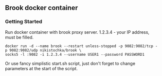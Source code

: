 ## Brook docker container

### Getting Started

Run docker container with brook proxy server. 1.2.3.4 - your IP address, must be filled.

```
docker run -d --name brook --restart unless-stopped -p 9082:9082/tcp -p 9082:9082/udp nikistochka/brook \
socks5 -l :9082 -i 1.2.3.4 --username USER1 --password PASSWORD1
```

Or use fancy simplistic start.sh script, just don't forget to change parameters at the start of the script.
